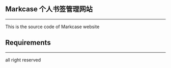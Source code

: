 ## Markcase 个人书签管理网站
***
This is the source code of Markcase website

## Requirements
***


all right reserved
